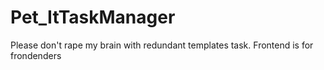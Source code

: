 # Pet_ItTaskManager

Please don't rape my brain with redundant templates task. Frontend is for frondenders

